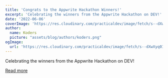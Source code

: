 ```yaml
---
title: 'Congrats to the Appwrite Hackathon Winners!'
excerpt: 'Celebrating the winners from the Appwrite Hackathon on DEV!'
date: '2022-06-06'
coverImage: 'https://res.cloudinary.com/practicaldev/image/fetch/s--dXwXyq0I--/c_imagga_scale,f_auto,fl_progressive,h_420,q_auto,w_1000/https://dev-to-uploads.s3.amazonaws.com/uploads/articles/9sbnvyv22dhhuq83lnvk.png'
author:
  name: Koders
  picture: "assets/blog/authors/koders.png"
ogImage:
  url: 'https://res.cloudinary.com/practicaldev/image/fetch/s--dXwXyq0I--/c_imagga_scale,f_auto,fl_progressive,h_420,q_auto,w_1000/https://dev-to-uploads.s3.amazonaws.com/uploads/articles/9sbnvyv22dhhuq83lnvk.png'
---
```


Celebrating the winners from the Appwrite Hackathon on DEV!

[Read more](https://dev.to/devteam/congrats-to-the-appwrite-hackathon-winners-4dk9)
